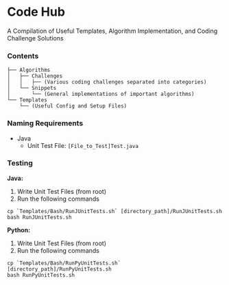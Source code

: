 # Code Hub
A Compilation of Useful Templates, Algorithm Implementation, and Coding Challenge Solutions

### Contents
```
├── Algorithms
│   ├── Challenges
│   │   ├── (Various coding challenges separated into categories)
│   └── Snippets
│       └── (General implementations of important algorithms)
└── Templates
    └── (Useful Config and Setup Files)
```

### Naming Requirements
- Java
  - Unit Test File: `[File_to_Test]Test.java`

### Testing
**Java:**

1. Write Unit Test Files (from root)
2. Run the following commands
```
cp `Templates/Bash/RunJUnitTests.sh` [directory_path]/RunJUnitTests.sh
bash RunJUnitTests.sh
```

**Python:**

1. Write Unit Test Files (from root)
2. Run the following commands
```
cp `Templates/Bash/RunPyUnitTests.sh` [directory_path]/RunPyUnitTests.sh
bash RunPyUnitTests.sh
```
